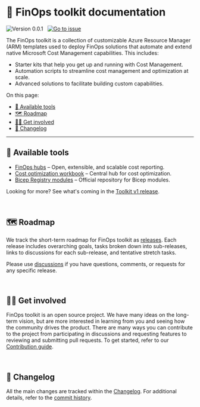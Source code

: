 # 📗 FinOps toolkit documentation

![Version 0.0.1](https://img.shields.io/badge/version-v0.0.1-darkgreen)
&nbsp;
[![Go to issue](https://img.shields.io/github/issues/detail/title/microsoft/cloud-hubs/104?label=roadmap)](https://github.com/microsoft/cloud-hubs/issues/104)

The FinOps toolkit is a collection of customizable Azure Resource Manager (ARM) templates used to deploy FinOps solutions that automate and extend native Microsoft Cost Management capabilities. This includes:

- Starter kits that help you get up and running with Cost Management.
- Automation scripts to streamline cost management and optimization at scale.
- Advanced solutions to facilitate building custom capabilities.

On this page:

- [🧰 Available tools](#-available-tools)
- [🗺️ Roadmap](#️-roadmap)
- [👩‍💻 Get involved](#-get-involved)
- [📜 Changelog](#-changelog)

---

## 🧰 Available tools

- [FinOps hubs](./finops-hub/README.md) – Open, extensible, and scalable cost reporting.
- [Cost optimization workbook](./optimization-workbook/README.md) – Central hub for cost optimization.
- [Bicep Registry modules](./bicep-registry/README.md) – Official repository for Bicep modules.

<!--
### In development
-->

Looking for more? See what's coming in the [Toolkit v1 release](https://github.com/microsoft/cloud-hubs/issues/104).

<br>

## 🗺️ Roadmap

We track the short-term roadmap for FinOps toolkit as [releases](https://github.com/microsoft/cloud-hubs/labels/Type%3A%20Release%20%F0%9F%9A%80). Each release includes overarching goals, tasks broken down into sub-releases, links to discussions for each sub-release, and tentative stretch tasks.

Please use [discussions](https://github.com/microsoft/cloud-hubs/discussions) if you have questions, comments, or requests for any specific release.

<br>

## 👩‍💻 Get involved

FinOps toolkit is an open source project. We have many ideas on the long-term vision, but are more interested in learning from you and seeing how the community drives the product. There are many ways you can contribute to the project from participating in discussions and requesting features to reviewing and submitting pull requests. To get started, refer to our [Contribution guide](../CONTRIBUTING.md).

<br>

## 📜 Changelog

All the main changes are tracked within the [Changelog](./changelog.md). For additional details, refer to the [commit history](https://github.com/microsoft/cloud-hubs/commits/main).
